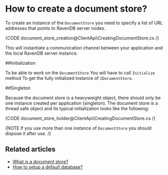 ﻿# How to create a document store?

To create an instance of the `DocumentStore` you need to specify a list of URL addresses that points to RavenDB server nodes.

{CODE document_store_creation@ClientApi\CreatingDocumentStore.cs /}

This will instantiate a communication channel between your application and the local RavenDB server instance.

##Initialization

To be able to work on the `DocumentStore` You will have to call `Initialize` method To get the fully initialized instance of `IDocumentStore`.

##Singleton

Because the document store is a heavyweight object, there should only be one instance created per application (singleton). The document store is a thread safe object and its typical
initialization looks like the following:

{CODE document_store_holder@ClientApi\CreatingDocumentStore.cs /}

{NOTE If you use more than one instance of `DocumentStore` you should dispose it after use. /}


## Related articles

- [What is a document store?](./what-is-a-document-store)
- [How to setup a default database?](./setting-up-default-database)
